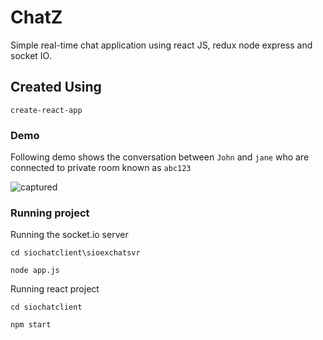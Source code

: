# ChatZ

Simple real-time chat application using react JS, redux node express and socket IO.

## Created Using 

`create-react-app`

### Demo

Following demo shows the conversation between `John` and `jane` who are connected to private room known as `abc123`

![captured](assets/captured.gif)

### Running project

Running the socket.io server

```shell
cd siochatclient\sioexchatsvr

node app.js
```

Running react project

```shell
cd siochatclient

npm start	
```

### 